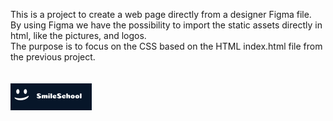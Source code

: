 This is a project to create a web page directly from a designer Figma file.<br />
By using Figma we have the possibility to import the static assets directly in html, like the pictures, and logos.<br />
The purpose is to focus on the CSS based on the HTML index.html file from the previous project.<br />
<br />
<br />
![alt text](https://github.com/cableyesto/holbertonschool-web-development/blob/main/html_advanced/logo_footer.png?raw=true)